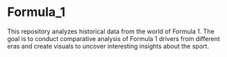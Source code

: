 # Formula_1
This repository analyzes historical data from the world of Formula 1. The goal is to conduct comparative analysis of Formula 1 drivers from different eras and create visuals to uncover interesting insights about the sport.
